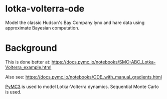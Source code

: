 # lotka-volterra-ode

Model the classic Hudson's Bay Company lynx and hare data using approximate Bayesian computation.

# Background

This is done better at: https://docs.pymc.io/notebooks/SMC-ABC_Lotka-Volterra_example.html

Also see: https://docs.pymc.io/notebooks/ODE_with_manual_gradients.html

[PyMC3](https://docs.pymc.io/) is used to model Lotka-Volterra dynamics. Sequential Monte Carlo is used.

